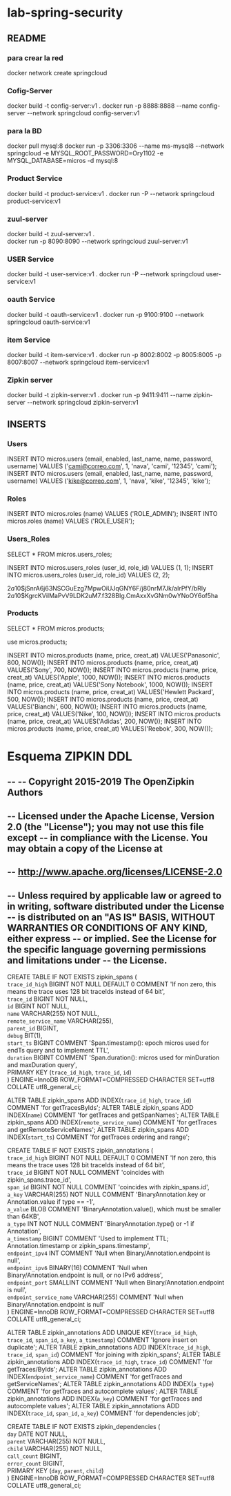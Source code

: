 # lab-spring-security

## README

### para crear la red
docker network create springcloud

### Cofig-Server
docker build -t config-server:v1 .
docker run -p 8888:8888 --name config-server --network springcloud config-server:v1 

### para la BD
docker pull mysql:8
docker run -p 3306:3306 --name ms-mysql8 --network springcloud -e MYSQL_ROOT_PASSWORD=Ory1102 -e MYSQL_DATABASE=micros -d mysql:8

### Product Service
docker build -t product-service:v1 .
docker run -P --network springcloud product-service:v1 

### zuul-server  
docker build -t zuul-server:v1 .  
docker run -p 8090:8090 --network springcloud zuul-server:v1 

### USER Service
docker build -t user-service:v1 .
docker run -P --network springcloud user-service:v1 

### oauth Service
docker build -t oauth-service:v1 .
docker run -p 9100:9100 --network springcloud oauth-service:v1

### item Service
docker build -t item-service:v1 .
docker run -p 8002:8002 -p 8005:8005 -p 8007:8007 --network springcloud item-service:v1

### Zipkin server
docker build -t zipkin-server:v1 .
docker run -p 9411:9411 --name zipkin-server --network springcloud zipkin-server:v1

## INSERTS

### Users
INSERT INTO micros.users (email, enabled, last_name, name, password, username) VALUES ('cami@correo.com', 1, 'nava', 'cami', '12345', 'cami');
INSERT INTO micros.users (email, enabled, last_name, name, password, username) VALUES ('kike@correo.com', 1, 'nava', 'kike', '12345', 'kike');
 
### Roles
INSERT INTO micros.roles (name) VALUES ('ROLE_ADMIN');
INSERT INTO micros.roles (name) VALUES ('ROLE_USER');

### Users_Roles
SELECT * FROM micros.users_roles;

INSERT INTO micros.users_roles (user_id, role_id) VALUES (1, 1);
INSERT INTO micros.users_roles (user_id, role_id) VALUES (2, 2);
 

$2a$10$jSnrA6j63NSCGuEzg7MpwOiUJqGNY6F/j80nrM7Jk/aIrPfY/bRIy
$2a$10$KgrcKVilMaPvV9LDK2uM7.f328BIg.CmAxxXvGNm0wYNoOY6of5ha

### Products

SELECT * FROM micros.products;

use micros.products;

INSERT INTO micros.products (name, price, creat_at) VALUES('Panasonic', 800, NOW());
INSERT INTO micros.products (name, price, creat_at) VALUES('Sony', 700, NOW());
INSERT INTO micros.products (name, price, creat_at) VALUES('Apple', 1000, NOW());
INSERT INTO micros.products (name, price, creat_at) VALUES('Sony Notebook', 1000, NOW());
INSERT INTO micros.products (name, price, creat_at) VALUES('Hewlett Packard', 500, NOW());
INSERT INTO micros.products (name, price, creat_at) VALUES('Bianchi', 600, NOW());
INSERT INTO micros.products (name, price, creat_at) VALUES('Nike', 100, NOW());
INSERT INTO micros.products (name, price, creat_at) VALUES('Adidas', 200, NOW());
INSERT INTO micros.products (name, price, creat_at) VALUES('Reebok', 300, NOW());


# Esquema ZIPKIN DDL

--
-- Copyright 2015-2019 The OpenZipkin Authors
--
-- Licensed under the Apache License, Version 2.0 (the "License"); you may not use this file except
-- in compliance with the License. You may obtain a copy of the License at
--
-- http://www.apache.org/licenses/LICENSE-2.0
--
-- Unless required by applicable law or agreed to in writing, software distributed under the License
-- is distributed on an "AS IS" BASIS, WITHOUT WARRANTIES OR CONDITIONS OF ANY KIND, either express
-- or implied. See the License for the specific language governing permissions and limitations under
-- the License.
--

CREATE TABLE IF NOT EXISTS zipkin_spans (  
  `trace_id_high` BIGINT NOT NULL DEFAULT 0 COMMENT 'If non zero, this means the trace uses 128 bit traceIds instead of 64 bit',  
  `trace_id` BIGINT NOT NULL,  
  `id` BIGINT NOT NULL,  
  `name` VARCHAR(255) NOT NULL,  
  `remote_service_name` VARCHAR(255),  
  `parent_id` BIGINT,  
  `debug` BIT(1),  
  `start_ts` BIGINT COMMENT 'Span.timestamp(): epoch micros used for endTs query and to implement TTL',  
  `duration` BIGINT COMMENT 'Span.duration(): micros used for minDuration and maxDuration query',  
  PRIMARY KEY (`trace_id_high`, `trace_id`, `id`)  
) ENGINE=InnoDB ROW_FORMAT=COMPRESSED CHARACTER SET=utf8 COLLATE utf8_general_ci;

ALTER TABLE zipkin_spans ADD INDEX(`trace_id_high`, `trace_id`) COMMENT 'for getTracesByIds';
ALTER TABLE zipkin_spans ADD INDEX(`name`) COMMENT 'for getTraces and getSpanNames';
ALTER TABLE zipkin_spans ADD INDEX(`remote_service_name`) COMMENT 'for getTraces and getRemoteServiceNames';
ALTER TABLE zipkin_spans ADD INDEX(`start_ts`) COMMENT 'for getTraces ordering and range';

CREATE TABLE IF NOT EXISTS zipkin_annotations (  
  `trace_id_high` BIGINT NOT NULL DEFAULT 0 COMMENT 'If non zero, this means the trace uses 128 bit traceIds instead of 64 bit',  
  `trace_id` BIGINT NOT NULL COMMENT 'coincides with zipkin_spans.trace_id',  
  `span_id` BIGINT NOT NULL COMMENT 'coincides with zipkin_spans.id',  
  `a_key` VARCHAR(255) NOT NULL COMMENT 'BinaryAnnotation.key or Annotation.value if type == -1',  
  `a_value` BLOB COMMENT 'BinaryAnnotation.value(), which must be smaller than 64KB',  
  `a_type` INT NOT NULL COMMENT 'BinaryAnnotation.type() or -1 if Annotation',  
  `a_timestamp` BIGINT COMMENT 'Used to implement TTL; Annotation.timestamp or zipkin_spans.timestamp',  
  `endpoint_ipv4` INT COMMENT 'Null when Binary/Annotation.endpoint is null',  
  `endpoint_ipv6` BINARY(16) COMMENT 'Null when Binary/Annotation.endpoint is null, or no IPv6 address',  
  `endpoint_port` SMALLINT COMMENT 'Null when Binary/Annotation.endpoint is null',  
  `endpoint_service_name` VARCHAR(255) COMMENT 'Null when Binary/Annotation.endpoint is null'  
) ENGINE=InnoDB ROW_FORMAT=COMPRESSED CHARACTER SET=utf8 COLLATE utf8_general_ci;

ALTER TABLE zipkin_annotations ADD UNIQUE KEY(`trace_id_high`, `trace_id`, `span_id`, `a_key`, `a_timestamp`) COMMENT 'Ignore insert on duplicate';
ALTER TABLE zipkin_annotations ADD INDEX(`trace_id_high`, `trace_id`, `span_id`) COMMENT 'for joining with zipkin_spans';
ALTER TABLE zipkin_annotations ADD INDEX(`trace_id_high`, `trace_id`) COMMENT 'for getTraces/ByIds';
ALTER TABLE zipkin_annotations ADD INDEX(`endpoint_service_name`) COMMENT 'for getTraces and getServiceNames';
ALTER TABLE zipkin_annotations ADD INDEX(`a_type`) COMMENT 'for getTraces and autocomplete values';
ALTER TABLE zipkin_annotations ADD INDEX(`a_key`) COMMENT 'for getTraces and autocomplete values';
ALTER TABLE zipkin_annotations ADD INDEX(`trace_id`, `span_id`, `a_key`) COMMENT 'for dependencies job';

CREATE TABLE IF NOT EXISTS zipkin_dependencies (  
  `day` DATE NOT NULL,  
  `parent` VARCHAR(255) NOT NULL,  
  `child` VARCHAR(255) NOT NULL,  
  `call_count` BIGINT,  
  `error_count` BIGINT,  
  PRIMARY KEY (`day`, `parent`, `child`)  
) ENGINE=InnoDB ROW_FORMAT=COMPRESSED CHARACTER SET=utf8 COLLATE utf8_general_ci;

